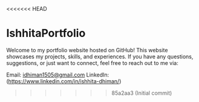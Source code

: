 <<<<<<< HEAD
# IshhitaPortfolio
Welcome to my portfolio website hosted on GitHub! This website showcases my projects, skills, and experiences. 
If you have any questions, suggestions, or just want to connect, feel free to reach out to me via:

Email: idhiman1505@gmail.com 
LinkedIn: (https://www.linkedin.com/in/ishhita-dhiman/)
>>>>>>> 85a2aa3 (Initial commit)
